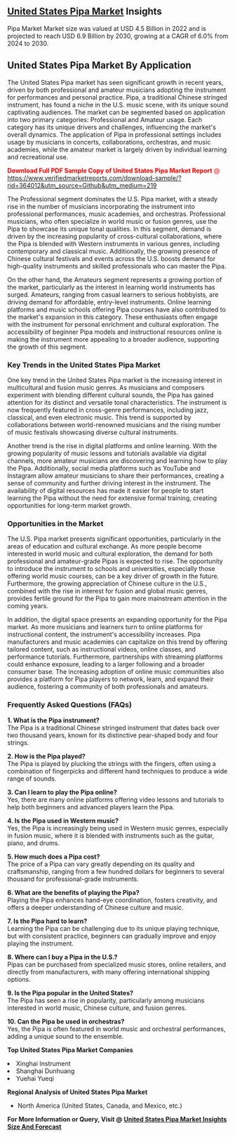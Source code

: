 <h2><a href="https://www.verifiedmarketreports.com/download-sample/?rid=364012&amp;utm_source=Github&amp;utm_medium=219" target="_blank">United States Pipa Market</a> Insights</h2><p>Pipa Market Market size was valued at USD 4.5 Billion in 2022 and is projected to reach USD 6.9 Billion by 2030, growing at a CAGR of 6.0% from 2024 to 2030.</p><p> <h2>United States Pipa Market By Application</h2> <p>The United States Pipa market has seen significant growth in recent years, driven by both professional and amateur musicians adopting the instrument for performances and personal practice. Pipa, a traditional Chinese stringed instrument, has found a niche in the U.S. music scene, with its unique sound captivating audiences. The market can be segmented based on application into two primary categories: Professional and Amateur usage. Each category has its unique drivers and challenges, influencing the market's overall dynamics. The application of Pipa in professional settings includes usage by musicians in concerts, collaborations, orchestras, and music academies, while the amateur market is largely driven by individual learning and recreational use. <p><span class=""><span style="color: #ff0000;"><strong>Download Full PDF Sample Copy of United States Pipa Market Report</strong> @ </span><a href="https://www.verifiedmarketreports.com/download-sample/?rid=364012&amp;utm_source=Github&amp;utm_medium=219" target="_blank">https://www.verifiedmarketreports.com/download-sample/?rid=364012&amp;utm_source=Github&amp;utm_medium=219</a></span></p> <p>The Professional segment dominates the U.S. Pipa market, with a steady rise in the number of musicians incorporating the instrument into professional performances, music academies, and orchestras. Professional musicians, who often specialize in world music or fusion genres, use the Pipa to showcase its unique tonal qualities. In this segment, demand is driven by the increasing popularity of cross-cultural collaborations, where the Pipa is blended with Western instruments in various genres, including contemporary and classical music. Additionally, the growing presence of Chinese cultural festivals and events across the U.S. boosts demand for high-quality instruments and skilled professionals who can master the Pipa. <p>On the other hand, the Amateurs segment represents a growing portion of the market, particularly as the interest in learning world instruments has surged. Amateurs, ranging from casual learners to serious hobbyists, are driving demand for affordable, entry-level instruments. Online learning platforms and music schools offering Pipa courses have also contributed to the market's expansion in this category. These enthusiasts often engage with the instrument for personal enrichment and cultural exploration. The accessibility of beginner Pipa models and instructional resources online is making the instrument more appealing to a broader audience, supporting the growth of this segment. <h3>Key Trends in the United States Pipa Market</h3> <p>One key trend in the United States Pipa market is the increasing interest in multicultural and fusion music genres. As musicians and composers experiment with blending different cultural sounds, the Pipa has gained attention for its distinct and versatile tonal characteristics. The instrument is now frequently featured in cross-genre performances, including jazz, classical, and even electronic music. This trend is supported by collaborations between world-renowned musicians and the rising number of music festivals showcasing diverse cultural instruments. <p>Another trend is the rise in digital platforms and online learning. With the growing popularity of music lessons and tutorials available via digital channels, more amateur musicians are discovering and learning how to play the Pipa. Additionally, social media platforms such as YouTube and Instagram allow amateur musicians to share their performances, creating a sense of community and further driving interest in the instrument. The availability of digital resources has made it easier for people to start learning the Pipa without the need for extensive formal training, creating opportunities for long-term market growth. <h3>Opportunities in the Market</h3> <p>The U.S. Pipa market presents significant opportunities, particularly in the areas of education and cultural exchange. As more people become interested in world music and cultural exploration, the demand for both professional and amateur-grade Pipas is expected to rise. The opportunity to introduce the instrument to schools and universities, especially those offering world music courses, can be a key driver of growth in the future. Furthermore, the growing appreciation of Chinese culture in the U.S., combined with the rise in interest for fusion and global music genres, provides fertile ground for the Pipa to gain more mainstream attention in the coming years. <p>In addition, the digital space presents an expanding opportunity for the Pipa market. As more musicians and learners turn to online platforms for instructional content, the instrument's accessibility increases. Pipa manufacturers and music academies can capitalize on this trend by offering tailored content, such as instructional videos, online classes, and performance tutorials. Furthermore, partnerships with streaming platforms could enhance exposure, leading to a larger following and a broader consumer base. The increasing adoption of online music communities also provides a platform for Pipa players to network, learn, and expand their audience, fostering a community of both professionals and amateurs. <h3>Frequently Asked Questions (FAQs)</h3> <p><strong>1. What is the Pipa instrument?</strong><br>The Pipa is a traditional Chinese stringed instrument that dates back over two thousand years, known for its distinctive pear-shaped body and four strings.</p> <p><strong>2. How is the Pipa played?</strong><br>The Pipa is played by plucking the strings with the fingers, often using a combination of fingerpicks and different hand techniques to produce a wide range of sounds.</p> <p><strong>3. Can I learn to play the Pipa online?</strong><br>Yes, there are many online platforms offering video lessons and tutorials to help both beginners and advanced players learn the Pipa.</p> <p><strong>4. Is the Pipa used in Western music?</strong><br>Yes, the Pipa is increasingly being used in Western music genres, especially in fusion music, where it is blended with instruments such as the guitar, piano, and drums.</p> <p><strong>5. How much does a Pipa cost?</strong><br>The price of a Pipa can vary greatly depending on its quality and craftsmanship, ranging from a few hundred dollars for beginners to several thousand for professional-grade instruments.</p> <p><strong>6. What are the benefits of playing the Pipa?</strong><br>Playing the Pipa enhances hand-eye coordination, fosters creativity, and offers a deeper understanding of Chinese culture and music.</p> <p><strong>7. Is the Pipa hard to learn?</strong><br>Learning the Pipa can be challenging due to its unique playing technique, but with consistent practice, beginners can gradually improve and enjoy playing the instrument.</p> <p><strong>8. Where can I buy a Pipa in the U.S.?</strong><br>Pipas can be purchased from specialized music stores, online retailers, and directly from manufacturers, with many offering international shipping options.</p> <p><strong>9. Is the Pipa popular in the United States?</strong><br>The Pipa has seen a rise in popularity, particularly among musicians interested in world music, Chinese culture, and fusion genres.</p> <p><strong>10. Can the Pipa be used in orchestras?</strong><br>Yes, the Pipa is often featured in world music and orchestral performances, adding a unique sound to the ensemble.</p> </p><p><strong>Top United States Pipa Market Companies</strong></p><div data-test-id=""><p><li>Xinghai Instrument</li><li> Shanghai Dunhuang</li><li> Yuehai Yueqi</li></p><div><strong>Regional Analysis of&nbsp;United States Pipa Market</strong></div><ul><li dir="ltr"><p dir="ltr">North America&nbsp;(United States, Canada, and Mexico, etc.)</p></li></ul><p><strong>For More Information or Query, Visit @&nbsp;</strong><strong><a href="https://www.verifiedmarketreports.com/product/pipa-market/?utm_source=Github&amp;utm_medium=219" target="_blank">United States Pipa Market Insights Size And Forecast</a></strong></p></div>
